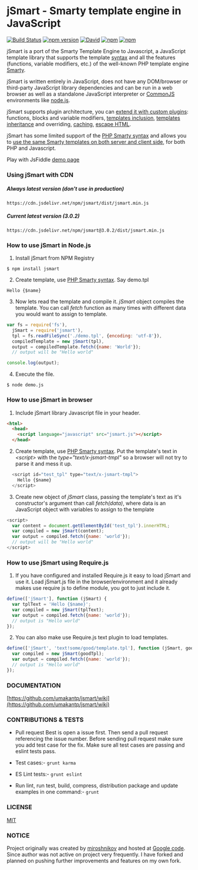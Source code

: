 jSmart - Smarty template engine in JavaScript
======
[![Build Status](https://travis-ci.org/umakantp/jsmart.png?branch=master)](https://travis-ci.org/umakantp/jsmart)
[![npm version](https://img.shields.io/npm/v/jsmart.svg)](https://www.npmjs.com/package/jsmart)
[![David](https://img.shields.io/david/dev/umakantp/jsmart.svg)](https://www.npmjs.com/package/jsmart)
[![npm](https://img.shields.io/npm/dw/jsmart.svg)](https://www.npmjs.com/package/jsmart)
[![npm](https://img.shields.io/npm/l/jsmart.svg)](https://github.com/umakantp/jsmart/blob/master/LICENSE)

jSmart is a port of the Smarty Template Engine to Javascript, a JavaScript template library that supports the template [syntax](https://github.com/umakantp/jsmart/wiki/syntax) and all the features (functions, variable modifiers, etc.) of the well-known PHP template engine [Smarty](http://www.smarty.net/).

jSmart is written entirely in JavaScript, does not have any DOM/browser or third-party JavaScript library dependencies and can be run in a web browser as well as a standalone JavaScript interpreter or [CommonJS](http://www.commonjs.org/) environments like [node.js](https://nodejs.org/).

jSmart supports plugin architecture, you can [extend it with custom plugins](https://github.com/umakantp/jsmart/wiki/Create-Plugin): functions, blocks and variable modifiers, [templates inclusion](https://github.com/umakantp/jsmart/wiki/Include-Templates), [templates inheritance](https://github.com/umakantp/jsmart/wiki/Template-Inheritance) and overriding, [caching](https://github.com/umakantp/jsmart/wiki/Caching), [escape HTML](https://github.com/umakantp/jsmart/wiki/escape_html).

jSmart has some limited support of the [PHP Smarty syntax](https://github.com/umakantp/jsmart/wiki/syntax) and allows you to [use the same Smarty templates on both server and client side](https://github.com/umakantp/jsmart/wiki/Smarty-template-in-javascript), for both PHP and Javascript.

Play with JsFiddle [demo page](https://jsfiddle.net/8p8xua0k/1/)

### Using jSmart with CDN
##### Always latest version (don't use in production)
```
https://cdn.jsdelivr.net/npm/jsmart/dist/jsmart.min.js
```
##### Current latest version (3.0.2)
```
https://cdn.jsdelivr.net/npm/jsmart@3.0.2/dist/jsmart.min.js
```

### How to use jSmart in Node.js

1. Install jSmart from NPM Registry
```
$ npm install jsmart
```

2. Create template, use [PHP Smarty syntax](https://github.com/umakantp/jsmart/wiki/syntax).  Say demo.tpl

```smarty
Hello {$name}
```

3. Now lets read the template and compile it. _jSmart_ object compiles the template. You can call _fetch_ function as many times with different data you would want to assign to template.
```js
var fs = require('fs'),
  jSmart = require('jsmart'),
  tpl = fs.readFileSync('./demo.tpl', {encoding: 'utf-8'}),
  compiledTemplate = new jSmart(tpl),
  output = compiledTemplate.fetch({name: 'World'});
  // output will be "Hello world"

console.log(output);
```

4. Execute the file.

```cli
$ node demo.js
```

### How to use jSmart in browser

1. Include jSmart library Javascript file in your header.

```html
<html>
  <head>
    <script language="javascript" src="jsmart.js"></script>
  </head>
```

2. Create template, use [PHP Smarty syntax](https://github.com/umakantp/jsmart/wiki/syntax). Put the template's text in _&lt;script&gt;_ with the _type="text/x-jsmart-tmpl"_ so a browser will not try to parse it and mess it up.
```js
  <script id="test_tpl" type="text/x-jsmart-tmpl">
    Hello {$name}
  </script>
```

3. Create new object of _jSmart_ class, passing the template's text as it's constructor's argument than call _fetch(data)_, where data is an JavaScript object with variables to assign to the template
```js
<script>
  var content = document.getElementById('test_tpl').innerHTML;
  var compiled = new jSmart(content);
  var output = compiled.fetch({name: 'world'});
  // output will be "Hello world"
</script>
```

### How to use jSmart using Require.js

1. If you have configured and installed Require.js it easy to load jSmart and use it. Load jSmart.js file in the browser/environment and it already makes use require js to define module, you got to just include it.
```js
define(['jSmart'], function (jSmart) {
  var tplText = 'Hello {$name}';
  var compiled = new jSmart(tplText);
  var output = compiled.fetch({name: 'world'});
  // output is "Hello world"
});
```

2. You can also make use Require.js text plugin to load templates.
```js
define(['jSmart', 'text!some/good/template.tpl'], function (jSmart, goodTpl) {
  var compiled = new jSmart(goodTpl);
  var output = compiled.fetch({name: 'world'});
  // output is "Hello world"
});
```

### DOCUMENTATION

[https://github.com/umakantp/jsmart/wiki](https://github.com/umakantp/jsmart/wiki)

### CONTRIBUTIONS & TESTS

* Pull request
  Best is open a issue first. Then send a pull request referencing the issue number. Before sending pull request make sure you add test case for the fix. Make sure all test cases are passing and eslint tests pass.

* Test cases:-
  ```grunt karma```

* ES Lint tests:-
  ```grunt eslint```

* Run lint, run test, build, compress, distribution package and update examples in one command:-
  ```grunt```

### LICENSE

[MIT](https://raw.githubusercontent.com/umakantp/jsmart/rewrite/LICENSE.txt)

### NOTICE

Project originally was created by [miroshnikov](https://github.com/miroshnikov) and hosted at [Google code](http://code.google.com/p/jsmart/). Since author was not active on project very frequently. I have forked and planned on pushing further improvements and features on my own fork.
